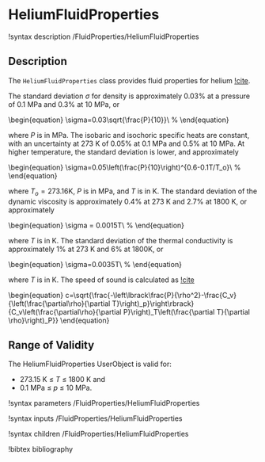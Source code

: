 # HeliumFluidProperties

!syntax description /FluidProperties/HeliumFluidProperties

## Description

The `HeliumFluidProperties` class provides fluid properties for helium
[!cite](petersen).

The standard deviation $\sigma$ for density is approximately 0.03% at a pressure
of 0.1 MPa and 0.3% at 10 MPa, or

\begin{equation}
\sigma=0.03\sqrt{\frac{P}{10}}\ \%
\end{equation}

where $P$ is in MPa. The isobaric and isochoric specific heats are constant,
with an uncertainty at 273 K of 0.05% at 0.1 MPa
and 0.5% at 10 MPa. At higher temperature, the standard deviation is lower, and
approximately

\begin{equation}
\sigma=0.05\left(\frac{P}{10}\right)^{0.6-0.1T/T_o}\ \%
\end{equation}

where $T_o=273.16$K, $P$ is in MPa, and $T$ is in K.
The standard deviation of the dynamic viscosity is approximately 0.4% at
273 K and 2.7% at 1800 K, or approximately

\begin{equation}
\sigma = 0.0015T\ \%
\end{equation}

where $T$ is in K. The standard deviation of the thermal conductivity is
approximately 1% at 273 K and 6% at 1800K, or

\begin{equation}
\sigma=0.0035T\ \%
\end{equation}

where $T$ is in K. The speed of sound is calculated as [!cite](harlow)

\begin{equation}
c=\sqrt{\frac{-\left\lbrack\frac{P}{\rho^2}-\frac{C_v}{\left(\frac{\partial\rho}{\partial T}\right)_p}\right\rbrack}{C_v\left(\frac{\partial\rho}{\partial P}\right)_T\left(\frac{\partial T}{\partial \rho}\right)_P}}
\end{equation}

## Range of Validity

The HeliumFluidProperties UserObject is valid for:

- 273.15 K $\le$ $T$ $\le$ 1800 K and
- 0.1 MPa $\le$ $p$ $\le$ 10 MPa.

!syntax parameters /FluidProperties/HeliumFluidProperties

!syntax inputs /FluidProperties/HeliumFluidProperties

!syntax children /FluidProperties/HeliumFluidProperties

!bibtex bibliography
